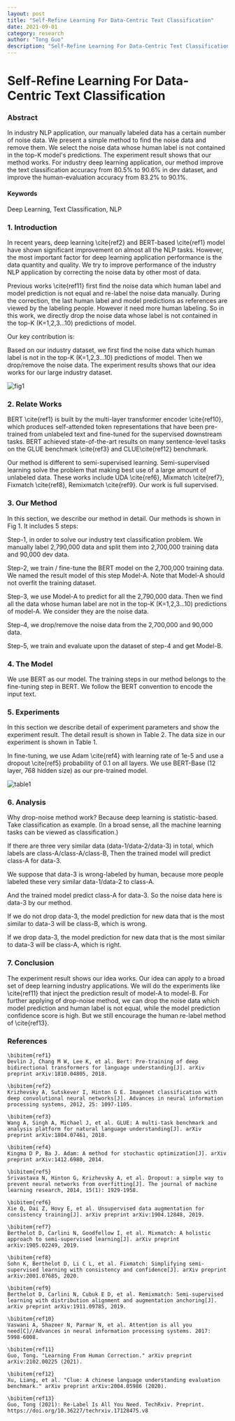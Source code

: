 ```yaml
---
layout: post
title: "Self-Refine Learning For Data-Centric Text Classification"
date: 2021-09-01
category: research
author: "Tong Guo"
description: "Self-Refine Learning For Data-Centric Text Classification"
---
```




# Self-Refine Learning For Data-Centric Text Classification

### Abstract

In industry NLP application, our manually labeled data has a certain number of noise data. We present a simple method to find the noise data and remove them. We select the noise data whose human label is not contained in the top-K model's predictions. The experiment result shows that our method works. For industry deep learning application, our method improve the text classification accuracy from 80.5% to 90.6% in dev dataset, and improve the human-evaluation accuracy from 83.2% to 90.1%.


#### Keywords
Deep Learning, Text Classification, NLP

### 1. Introduction


In recent years, deep learning \cite{ref2} and BERT-based \cite{ref1} model have shown significant improvement on almost all the NLP tasks. However, the most important factor for deep learning application performance is the data quantity and quality. We try to improve performance of the industry NLP application by correcting the noise data by other most of data. 

Previous works \cite{ref11} first find the noise data which human label and model prediction is not equal and re-label the noise data manually. During the correction, the last human label and model predictions as references are viewed by the labeling people. However it need more human labeling. So in this work, we directly drop the noise data whose label is not contained in the top-K (K=1,2,3...10) predictions of model. 

Our key contribution is:

Based on our industry dataset, we first find the noise data which human label is not in the top-K (K=1,2,3...10)  predictions of model. Then we drop/remove the noise data. The experiment results shows that our idea works for our large industry dataset.  

![fig1](/assets/png/self-refine/fig1.png)

 

### 2. Relate Works

BERT \cite{ref1} is built by the multi-layer transformer encoder \cite{ref10}, which produces self-attended token representations that have been pre-trained from unlabeled text and fine-tuned for the supervised downstream tasks. BERT achieved state-of-the-art results on many sentence-level tasks on the GLUE benchmark \cite{ref3} and CLUE\cite{ref12} benchmark. 


Our method is different to semi-supervised learning. Semi-supervised learning solve the problem that making best use of a large amount of unlabeled data. These works include UDA \cite{ref6}, Mixmatch \cite{ref7}, Fixmatch \cite{ref8}, Remixmatch \cite{ref9}. Our work is full supervised.

### 3. Our Method


In this section, we describe our method in detail. Our methods is shown in Fig 1. It includes 5 steps:

Step-1, in order to solve our industry text classification problem. We manually label 2,790,000 data and split them into 2,700,000 training data and 90,000 dev data. 

Step-2, we train / fine-tune the BERT model on the 2,700,000 training data. We named the result model of this step Model-A. Note that Model-A should not overfit the training dataset.

Step-3, we use Model-A to predict for all the 2,790,000 data. Then we find all the data whose human label are not in the top-K (K=1,2,3...10) predictions of model-A. We consider they are the noise data. 

Step-4, we drop/remove the noise data from the 2,700,000 and 90,000 data. 

Step-5, we train and evaluate upon the dataset of step-4 and get Model-B. 


### 4. The Model

We use BERT as our model. The training steps in our method belongs to the fine-tuning step in BERT. We follow the BERT convention to encode the input text. 



### 5. Experiments

In this section we describe detail of experiment parameters and show the experiment result. The detail result is shown in Table 2. The data size in our experiment is shown in Table 1.

In fine-tuning, we use Adam \cite{ref4} with learning rate of 1e-5 and use a dropout \cite{ref5} probability of 0.1 on all layers. We use BERT-Base (12 layer, 768 hidden size) as our pre-trained model. 

![table1](/assets/png/self-refine/table12.png)






### 6. Analysis

Why drop-noise method work? Because deep learning is statistic-based. Take classification as example. (In a broad sense, all the machine learning tasks can be viewed as classification.) 

If there are three very similar data (data-1/data-2/data-3) in total, which labels are class-A/class-A/class-B, Then the trained model will predict class-A for data-3. 

We suppose that data-3 is wrong-labeled by human, because more people labeled these very similar data-1/data-2 to class-A.

And the trained model predict class-A for data-3. So the noise data here is data-3 by our method. 

If we do not drop data-3, the model prediction for new data that is the most similar to data-3 will be class-B, which is wrong.

If we drop data-3, the model prediction for new data that is the most similar to data-3 will be class-A, which is right.  

### 7. Conclusion

The experiment result shows our idea works. Our idea can apply to a broad set of deep learning industry applications. We will do the experiments like \cite{ref11} that inject the prediction result of model-A to model-B. For further applying of drop-noise method, we can drop the noise data which model prediction and human label is not equal, while the model prediction confidence score is high. But we still encourage the human re-label method of \cite{ref13}.


### References
```
\bibitem{ref1}
Devlin J, Chang M W, Lee K, et al. Bert: Pre-training of deep bidirectional transformers for language understanding[J]. arXiv preprint arXiv:1810.04805, 2018.

\bibitem{ref2}
Krizhevsky A, Sutskever I, Hinton G E. Imagenet classification with deep convolutional neural networks[J]. Advances in neural information processing systems, 2012, 25: 1097-1105.

\bibitem{ref3}
Wang A, Singh A, Michael J, et al. GLUE: A multi-task benchmark and analysis platform for natural language understanding[J]. arXiv preprint arXiv:1804.07461, 2018.

\bibitem{ref4}
Kingma D P, Ba J. Adam: A method for stochastic optimization[J]. arXiv preprint arXiv:1412.6980, 2014.

\bibitem{ref5}
Srivastava N, Hinton G, Krizhevsky A, et al. Dropout: a simple way to prevent neural networks from overfitting[J]. The journal of machine learning research, 2014, 15(1): 1929-1958.

\bibitem{ref6}
Xie Q, Dai Z, Hovy E, et al. Unsupervised data augmentation for consistency training[J]. arXiv preprint arXiv:1904.12848, 2019.

\bibitem{ref7}
Berthelot D, Carlini N, Goodfellow I, et al. Mixmatch: A holistic approach to semi-supervised learning[J]. arXiv preprint arXiv:1905.02249, 2019.

\bibitem{ref8}
Sohn K, Berthelot D, Li C L, et al. Fixmatch: Simplifying semi-supervised learning with consistency and confidence[J]. arXiv preprint arXiv:2001.07685, 2020.

\bibitem{ref9}
Berthelot D, Carlini N, Cubuk E D, et al. Remixmatch: Semi-supervised learning with distribution alignment and augmentation anchoring[J]. arXiv preprint arXiv:1911.09785, 2019.

\bibitem{ref10}
Vaswani A, Shazeer N, Parmar N, et al. Attention is all you need[C]//Advances in neural information processing systems. 2017: 5998-6008.

\bibitem{ref11}
Guo, Tong. "Learning From Human Correction." arXiv preprint arXiv:2102.00225 (2021).

\bibitem{ref12}
Xu, Liang, et al. "Clue: A chinese language understanding evaluation benchmark." arXiv preprint arXiv:2004.05986 (2020).

\bibitem{ref13}
Guo, Tong (2021): Re-Label Is All You Need. TechRxiv. Preprint. https://doi.org/10.36227/techrxiv.17128475.v8 
```

